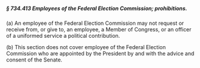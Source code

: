 ##### § 734.413 Employees of the Federal Election Commission; prohibitions. #####

(a) An employee of the Federal Election Commission may not request or receive from, or give to, an employee, a Member of Congress, or an officer of a uniformed service a political contribution.

(b) This section does not cover employee of the Federal Election Commission who are appointed by the President by and with the advice and consent of the Senate.